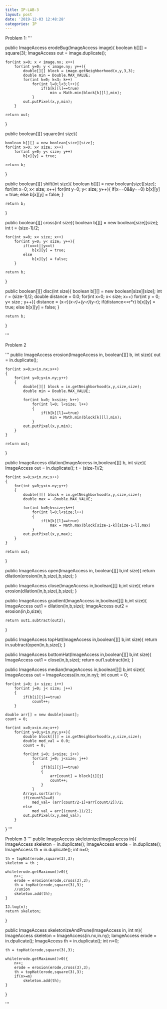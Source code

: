 ```yaml
---
title: IP-LAB-3
layout: post
date: '2019-12-03 12:48:28'
categories: IP
---
```


Problem 1:
'''

public ImageAccess erodeBug(ImageAccess image){
    boolean b[][] = square(3);
    ImageAccess out = image.duplicate();

    for(int x=0; x < image.nx; x++)
        for(int y=0; y < image.ny; y++){
            double[][] block = image.getNeighborhood(x,y,3,3);
            double min = Double.MAX_VALUE;
            for(int k=0; k<3; k++)
                for(int l=0;l<3;l++){
                    if(b[k][l]==true)
                        min = Math.min(block[k][l],min);
                }
            out.putPixel(x,y,min);
        }
    
    return out;
}




public boolean[][] square(int size){

    boolean b[][] = new boolean[size][size];
    for(int x=0; x< size; x++)
        for(int y=0; y< size; y++)
            b[x][y] = true;
    
    return b;
}

public boolean[][] shift(int size){
    boolean b[][] = new boolean[size][size];
    for(int x=0; x< size; x++)
        for(int y=0; y< size; y++){
            if(x==0&&y==0)
                b[x][y] = true;
            else
                b[x][y] = false;
        }   

    return b;
}

public boolean[][] cross(int size){
    boolean b[][] = new boolean[size][size];
    int t = (size-1)/2;

    for(int x=0; x< size; x++)
        for(int y=0; y< size; y++){
            if(x==t||y==t)
                b[x][y] = true;
            else
                b[x][y] = false;
        }

    return b;
}

public boolean[][] disc(int size){
    boolean b[][] = new boolean[size][size];
    int r = (size-1)/2;
    double distance = 0.0;
    for(int x=0; x< size; x++)
        for(int y = 0; y< size ; y++){
            distance = (x-r)*(x-r)+(y-r)*(y-r);
            if(distance<=r*r)
                b[x][y] = true;
            else
                b[x][y] = false;
        }

    return b;
}

'''

Problem 2

'''
public ImageAccess erosion(ImageAccess in, boolean[][] b, int size){
    out = in.duplicate();

    for(int x=0;x<in.nx;x++)
    {
        for(int y=0;y<in.ny;y++)
        {
            double[][] block = in.getNeighborhood(x,y,size,size);
            double min = Double.MAX_VALUE;
            
            for(int k=0; k<size; k++)
                for(int l=0; l<size; l++)
                {
                    if(b[k][l]==true)
                        min = Math.min(block[k][l],min);
                }  
            out.putPixel(x,y,min);
        }
    }

    return out;

}

public ImageAccess dilation(ImageAccess in,boolean[][] b, int size){
    ImageAccess out = in.duplicate();
    t = (size-1)/2;

    for(int x=0;x<in.nx;x++)
    {
        for(int y=0;y<in.ny;y++)
        {
            double[][] block = in.getNeighborhood(x,y,size,size);
            double max = -Double.MAX_VALUE;

            for(int k=0;k<size;k++)
                for(int l=0;l<size;l++)
                {
                    if(b[k][l]==true)
                        max = Math.max(block[size-1-k][size-1-l],max)
                }
            out.putPixel(x,y,max);
        }
    }

    return out;
}

public ImageAccess open(ImageAccess in, boolean[][] b,int size){
    return dilation(erosion(in,b,size),b,size);
}

public ImageAccess close(ImageAccess in,boolean[][] b,int size){
    return erosion(dilation(in,b,size),b,size);
}

public ImageAccess gradient(ImageAccess in,boolean[][] b,int size){
    ImageAccess out1 = dilation(in,b,size);
    ImageAccess out2 = erosion(in,b,size);

    return out1.subtract(out2);
}

public ImageAccess topHat(ImageAccess in,boolean[][] b,int size){
    return in.subtract(open(in,b,size));
}

public ImageAccess bottomHat(ImageAccess in,boolean[][] b,int size){
    ImageAccess out1 = close(in,b,size);
    return out1.subtract(in);
}

public ImageAccess median(ImageAccess in,boolean[][] b,int size){
    ImageAccess out = ImageAccess(in.nx,in.ny);
    int count = 0;

    for(int i=0; i< size; i++)
        for(int j=0; j< size; j++)
        {
            if(b[i][j]==true)
                count++;
        }
    
    double arr[] = new double[count];
    count = 0;

    for(int x=0;x<in.nx;x++)
        for(int y=0;y<in.ny;y++){
            double block[][] = in.getNeighborhood(x,y,size,size);
            double med_val = 0.0;
            count = 0;

            for(int i=0; i<size; i++)
                for(int j=0; j<size; j++)
                {
                    if(b[i][j]==true)
                    {
                        arr[count] = block[i][j]
                        count++;
                    }
                }
            Arrays.sort(arr);
            if(count%2==0)
                med_val= (arr[count/2-1]+arr[count/2])/2;
            else
                med_val = arr[(count-1)/2];
            out.putPixel(x,y,med_val);
        }

}
'''

Problem 3
'''
public ImageAccess skeletonize(ImageAccess in){
    ImageAccess skeleton = in.duplicate();
    ImageAccess erode = in.duplicate();
    ImageAccess th = in.duplicate();
    int n=0;

    th = topHat(erode,square(3),3);
    skeleton = th ;

    while(erode.getMaximum()>0){
        n++;
        erode = erosion(erode,cross(3),3);
        th = topHat(erode,square(3),3);
        //union
        skeleton.add(th);
    }

    IJ.log(n);
    return skeleton;
}

public ImageAccess skeletonizeAndPrune(ImageAccess in, int m){
    ImageAccess skeleton = ImageAccess(in.nx,in.ny);
    IamgeAccess erode = in.dpulicate();
    ImageAccess th = in.duplicate();
    int n=0;

    th = topHat(erode,square(3),3);

    while(erode.getMaximum()>0){
        n++;
        erode = erosion(erode,cross(3),3);
        th = topHat(erode,square(3),3);
        if(n>=m)
            skeleton.add(th);
    }


}

'''